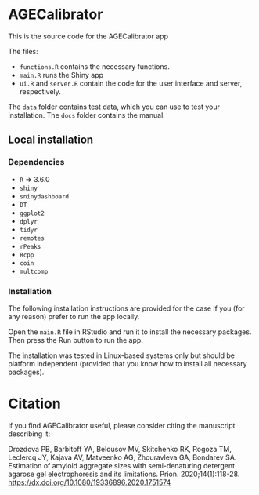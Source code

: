 # AGECalibrator
This is the source code for the AGECalibrator app

The files: 
* `functions.R` contains the necessary functions. 
* `main.R` runs the Shiny app
* `ui.R` and `server.R` contain the code for the user interface and server, respectively.  


The `data` folder contains test data, which you can use to test your installation.
The `docs` folder contains the manual. 

## Local installation
### Dependencies
* `R` => 3.6.0
* `shiny`
* `sninydashboard`
* `DT`
* `ggplot2`
* `dplyr`
* `tidyr`
* `remotes`
* `rPeaks`
* `Rcpp`
* `coin`
* `multcomp`

### Installation

The following installation instructions are provided for the case if you (for any reason) prefer to run the app locally. 

Open the `main.R` file in RStudio and run it to install the necessary packages. Then press the Run button to run the app. 

The installation was tested in Linux-based systems only but should be platform independent (provided that you know how to install all necessary packages). 

# Citation

If you find AGECalibrator useful, please consider citing the manuscript describing it:

Drozdova PB, Barbitoff YA, Belousov MV, Skitchenko RK, Rogoza TM, Leclercq JY, Kajava AV, Matveenko AG, Zhouravleva GA, Bondarev SA. Estimation of amyloid aggregate sizes with semi-denaturing detergent agarose gel electrophoresis and its limitations. Prion. 2020;14(1):118-28.
https://dx.doi.org/10.1080/19336896.2020.1751574
